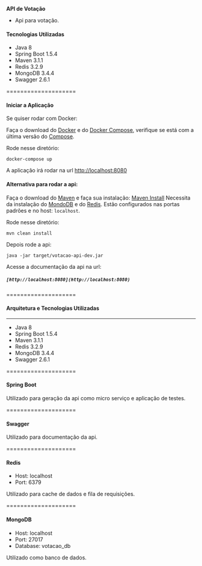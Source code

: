 **API de Votação**

* Api para votação.


#### Tecnologias Utilizadas

* Java 8
* Spring Boot 1.5.4
* Maven 3.1.1
* Redis 3.2.9
* MongoDB 3.4.4
* Swagger 2.6.1


====================

#### Iniciar a Aplicação

Se quiser rodar com Docker:

Faça o download do [Docker](https://www.docker.com/products/overview) e do [Docker Compose](https://docs.docker.com/compose), verifique se está com a última versão do [Compose](https://docs.docker.com/compose/install/).

Rode nesse diretório:

```
docker-compose up
```

A aplicação irá rodar na url [http://localhost:8080](http://localhost:8080)


 #### Alternativa para rodar a api: 
 
 Faça o download do [Maven](https://maven.apache.org/download.cgi?Preferred=ftp%3A%2F%2Fmirror.reverse.net%2Fpub%2Fapache%2F) e faça sua instalação: [Maven Install](https://maven.apache.org/install.html)
 Necessita da instalação do [MondoDB](https://www.mongodb.com/download-center#community) e do [Redis](https://redis.io/download). 
 Estão configurados nas portas padrões e no host: `localhost`. 
 
Rode nesse diretório:
 
 ```
mvn clean install
```
 
Depois rode a api:
 
```
java -jar target/votacao-api-dev.jar
```
 
 Acesse a documentação da api na url:
 
 ##### `[http://localhost:8080](http://localhost:8080)`

====================


#### Arquitetura e Tecnologias Utilizadas
---------------

* Java 8
* Spring Boot 1.5.4
* Maven 3.1.1
* Redis 3.2.9
* MongoDB 3.4.4
* Swagger 2.6.1


====================

#### Spring Boot

Utilizado para geração da api como micro serviço e aplicação de testes.

====================

#### Swagger

Utilizado para documentação da api.

====================

#### Redis

* Host: localhost
* Port: 6379

Utilizado para cache de dados e fila de requisições.

====================

#### MongoDB

* Host: localhost
* Port: 27017
* Database: votacao_db

Utilizado como banco de dados.



  
  